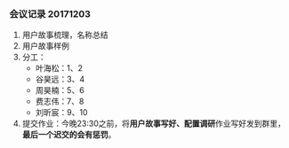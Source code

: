 ### 会议记录 20171203

1. 用户故事梳理，名称总结
2. 用户故事样例
3. 分工：
   - 叶海松：1、2
   - 谷昊远：3、4
   -  周昊楠：5、6
   - 费志伟：7、8
   - 刘昕宸：9、10
4. 提交作业：今晚23:30之前，将**用户故事写好、配置调研**作业写好发到群里，**最后一个迟交的会有惩罚**。

